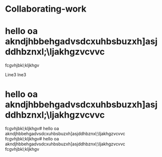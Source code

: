 # Collaborating-work

# hello oa akndjhbbehgadvsdcxuhbsbuzxh]asjddhbznxl;\ljakhgzvcvvc
fcgvhjbkl;kljkhgv

Line3
lne3

# hello oa akndjhbbehgadvsdcxuhbsbuzxh]asjddhbznxl;\ljakhgzvcvvc
fcgvhjbkl;kljkhgv# hello oa akndjhbbehgadvsdcxuhbsbuzxh]asjddhbznxl;\ljakhgzvcvvc
fcgvhjbkl;kljkhgv# hello oa akndjhbbehgadvsdcxuhbsbuzxh]asjddhbznxl;\ljakhgzvcvvc
fcgvhjbkl;kljkhgv
